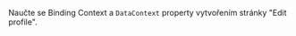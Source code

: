 ﻿---
Title: DataContext
Image: /images/Icons/ico-lesson-2.svg
Status: Released
---

Naučte se Binding Context a `DataContext` property vytvořením stránky "Edit profile".
